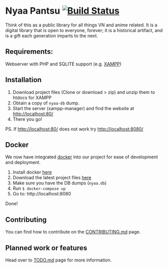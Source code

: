 # Nyaa Pantsu [![Build Status](https://semaphoreci.com/api/v1/renyaa/nyaapantsu/branches/master/badge.svg)](https://semaphoreci.com/renyaa/nyaapantsu)

Think of this as a public library for all things VN and anime related. It is a digital library that is open to everyone, forever; it is a historical artifact, and is a gift each generation imparts to the next.

## Requirements:
Webserver with PHP and SQLITE support (e.g. [XAMPP](https://www.apachefriends.org/index.html))

## Installation
1. Download project files (Clone or download > zip) and unzip them to htdocs for XAMPP
2. Obtain a copy of ```nyaa-db``` dump.
3. Start the server (xampp-manager) and find the website at [http://localhost:80/](http://localhost:80/)
4. There you go!

PS. If [http://localhost:80/](http://localhost:80/) does not work try [http://localhost:8080/](http://localhost:8080/)

## Docker

We now have integrated [docker](https://www.docker.com/) into our project for ease of development and deployment.

1. Install docker [here](https://www.docker.com/)
2. Download the latest project files [here](https://github.com/renyaa/renyaa/archive/master.zip)
3. Make sure you have the DB dumps (`nyaa.db`)
4. Run `$ docker-compose up`
5. Go to: http://localhost:8080

Done!

## Contributing
You can find how to contribute on the [CONTRIBUTING.md](./CONTRIBUTING.md) page.

## Planned work or features
Head over to [TODO.md](./TODO.md) page for more information.
